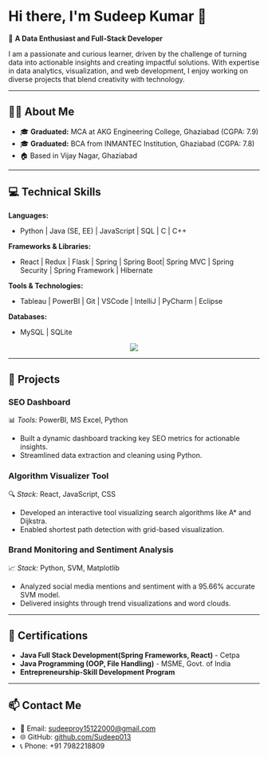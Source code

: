 # Hi there, I'm Sudeep Kumar 👋

🌟 **A Data Enthusiast and Full-Stack Developer**

I am a passionate and curious learner, driven by the challenge of turning data into actionable insights and creating impactful solutions. With expertise in data analytics, visualization, and web development, I enjoy working on diverse projects that blend creativity with technology.

---

## 👨‍🎓 **About Me**

- 🎓 **Graduated:** MCA at AKG Engineering College, Ghaziabad (CGPA: 7.9)  
- 🎓 **Graduated:** BCA from INMANTEC Institution, Ghaziabad (CGPA: 7.8)  
- 🏠 Based in Vijay Nagar, Ghaziabad  

---

## 💻 **Technical Skills**

**Languages:**  
- Python | Java (SE, EE) | JavaScript | SQL  | C | C++

**Frameworks & Libraries:**  
- React | Redux | Flask | Spring | Spring Boot| Spring MVC | Spring Security | Spring Framework | Hibernate 

**Tools & Technologies:**  
- Tableau | PowerBI | Git | VSCode | IntelliJ | PyCharm  | Eclipse

**Databases:**  
- MySQL | SQLite  


<p align="center">
  <a href="https://skillicons.dev">
    <img src="https://skillicons.dev/icons?i=js,html,css,bootstrap,tailwind,react,redux,python,flask,java,spring,nodejs,git,kubernetes,docker" />
  </a>
</p>

---

## 🚀 **Projects**

### **SEO Dashboard**  
📊 *Tools:* PowerBI, MS Excel, Python  
- Built a dynamic dashboard tracking key SEO metrics for actionable insights.  
- Streamlined data extraction and cleaning using Python.  

### **Algorithm Visualizer Tool**  
🔍 *Stack:* React, JavaScript, CSS  
- Developed an interactive tool visualizing search algorithms like A* and Dijkstra.  
- Enabled shortest path detection with grid-based visualization.   

### **Brand Monitoring and Sentiment Analysis**  
📈 *Stack:* Python, SVM, Matplotlib  
- Analyzed social media mentions and sentiment with a 95.66% accurate SVM model.  
- Delivered insights through trend visualizations and word clouds.

---

## 📜 **Certifications**
- **Java Full Stack Development(Spring Frameworks, React)** - Cetpa
- **Java Programming (OOP, File Handling)** - MSME, Govt. of India  
- **Entrepreneurship-Skill Development Program**  

---

## 📫 **Contact Me**

- 📧 Email: [sudeeproy15122000@gmail.com](mailto:sudeeproy15122000@gmail.com)  
- 🌐 GitHub: [github.com/Sudeep013](https://github.com/Sudeep013)  
- 📞 Phone: +91 7982218809  

